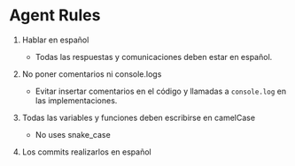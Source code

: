 
# Agent Rules

1. Hablar en español

	- Todas las respuestas y comunicaciones deben estar en español.

2. No poner comentarios ni console.logs

	- Evitar insertar comentarios en el código y llamadas a `console.log` en las implementaciones.

3. Todas las variables y funciones deben escribirse en camelCase

	- No uses snake_case

4. Los commits realizarlos en español